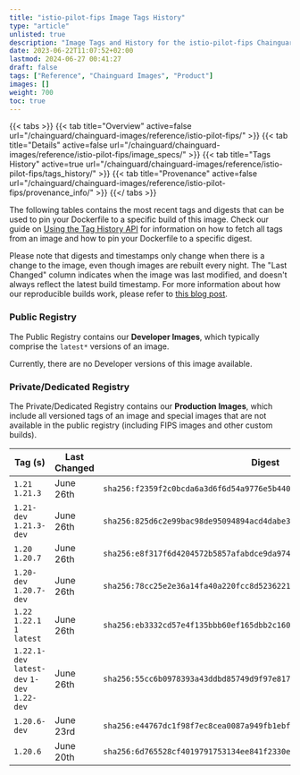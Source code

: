 ```yaml
---
title: "istio-pilot-fips Image Tags History"
type: "article"
unlisted: true
description: "Image Tags and History for the istio-pilot-fips Chainguard Image"
date: 2023-06-22T11:07:52+02:00
lastmod: 2024-06-27 00:41:27
draft: false
tags: ["Reference", "Chainguard Images", "Product"]
images: []
weight: 700
toc: true
---
```


{{< tabs >}}
{{< tab title="Overview" active=false url="/chainguard/chainguard-images/reference/istio-pilot-fips/" >}}
{{< tab title="Details" active=false url="/chainguard/chainguard-images/reference/istio-pilot-fips/image_specs/" >}}
{{< tab title="Tags History" active=true url="/chainguard/chainguard-images/reference/istio-pilot-fips/tags_history/" >}}
{{< tab title="Provenance" active=false url="/chainguard/chainguard-images/reference/istio-pilot-fips/provenance_info/" >}}
{{</ tabs >}}

The following tables contains the most recent tags and digests that can be used to pin your Dockerfile to a specific build of this image. Check our guide on [Using the Tag History API](/chainguard/chainguard-images/using-the-tag-history-api/) for information on how to fetch all tags from an image and how to pin your Dockerfile to a specific digest.

Please note that digests and timestamps only change when there is a change to the image, even though images are rebuilt every night. The "Last Changed" column indicates when the image was last modified, and doesn't always reflect the latest build timestamp. For more information about how our reproducible builds work, please refer to [this blog post](https://www.chainguard.dev/unchained/reproducing-chainguards-reproducible-image-builds).

### Public Registry
The Public Registry contains our **Developer Images**, which typically comprise the `latest*` versions of an image.

Currently, there are no Developer versions of this image available.

### Private/Dedicated Registry
The Private/Dedicated Registry contains our **Production Images**, which include all versioned tags of an image and special images that are not available in the public registry (including FIPS images and other custom builds).

| Tag (s)                                       | Last Changed | Digest                                                                    |
|-----------------------------------------------|--------------|---------------------------------------------------------------------------|
|  `1.21` `1.21.3`                              | June 26th    | `sha256:f2359f2c0bcda6a3d6f6d54a9776e5b440714e4c2c4d1e4e8a7f253d9f3bdf05` |
|  `1.21-dev` `1.21.3-dev`                      | June 26th    | `sha256:825d6c2e99bac98de95094894acd4dabe37929680c77b7034bac9b7da22d1fe3` |
|  `1.20` `1.20.7`                              | June 26th    | `sha256:e8f317f6d4204572b5857afabdce9da9742787be0d6b40091cf9680c989d1526` |
|  `1.20-dev` `1.20.7-dev`                      | June 26th    | `sha256:78cc25e2e36a14fa40a220fcc8d5236221f63c11960326784eefbc2f3448eae4` |
|  `1.22` `1.22.1` `1` `latest`                 | June 26th    | `sha256:eb3332cd57e4f135bbb60ef165dbb2c160e2539a92db201fcf68dbeaa4d51dff` |
|  `1.22.1-dev` `latest-dev` `1-dev` `1.22-dev` | June 26th    | `sha256:55cc6b0978393a43ddbd85749d9f97e81728e9a344c54d45b12d025199cc5f92` |
|  `1.20.6-dev`                                 | June 23rd    | `sha256:e44767dc1f98f7ec8cea0087a949fb1ebf0f01a912a3097e402d09262b211fae` |
|  `1.20.6`                                     | June 20th    | `sha256:6d765528cf4019791753134ee841f2330e615a0bb44c3ab59ba2a7055fb11952` |

